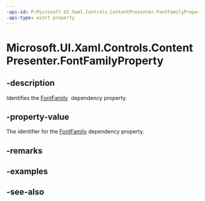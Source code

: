 ```yaml
---
-api-id: P:Microsoft.UI.Xaml.Controls.ContentPresenter.FontFamilyProperty
-api-type: winrt property
---
```


<!-- Property syntax
public Windows.UI.Xaml.DependencyProperty FontFamilyProperty { get; }
-->

# Microsoft.UI.Xaml.Controls.ContentPresenter.FontFamilyProperty

## -description
Identifies the [FontFamily](contentpresenter_fontfamily.md)  dependency property.

## -property-value
The identifier for the [FontFamily](contentpresenter_fontfamily.md) dependency property.

## -remarks

## -examples

## -see-also
